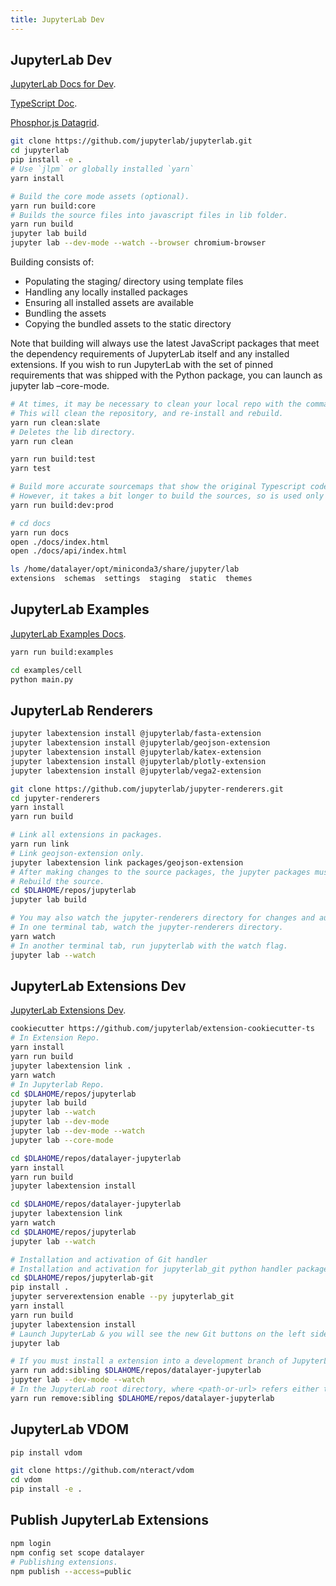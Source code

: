 ```yaml
---
title: JupyterLab Dev
---
```


## JupyterLab Dev

[JupyterLab Docs for Dev](https://jupyterlab.readthedocs.io/en/latest/developer/repo.html).

[TypeScript Doc](http://jupyterlab.github.io/jupyterlab/index.html).

[Phosphor.js Datagrid](http://phosphorjs.github.io/examples/datagrid).

```bash
git clone https://github.com/jupyterlab/jupyterlab.git
cd jupyterlab
pip install -e .
# Use `jlpm` or globally installed `yarn`
yarn install
```

```bash
# Build the core mode assets (optional).
yarn run build:core
# Builds the source files into javascript files in lib folder.
yarn run build
jupyter lab build
jupyter lab --dev-mode --watch --browser chromium-browser
```

Building consists of:

+ Populating the staging/ directory using template files
+ Handling any locally installed packages
+ Ensuring all installed assets are available
+ Bundling the assets
+ Copying the bundled assets to the static directory

Note that building will always use the latest JavaScript packages that meet the dependency requirements of JupyterLab itself and any installed extensions. If you wish to run JupyterLab with the set of pinned requirements that was shipped with the Python package, you can launch as jupyter lab –core-mode.

```bash
# At times, it may be necessary to clean your local repo with the command yarn run clean:slate.
# This will clean the repository, and re-install and rebuild.
yarn run clean:slate
# Deletes the lib directory.
yarn run clean 
```

```bash
yarn run build:test
yarn test
```

```bash
# Build more accurate sourcemaps that show the original Typescript code when debugging.
# However, it takes a bit longer to build the sources, so is used only to build for production by default.
yarn run build:dev:prod
```

```bash
# cd docs
yarn run docs
open ./docs/index.html
open ./docs/api/index.html
```

```bash
ls /home/datalayer/opt/miniconda3/share/jupyter/lab
extensions  schemas  settings  staging  static  themes
```

## JupyterLab Examples

[JupyterLab Examples Docs](https://jupyterlab.readthedocs.io/en/latest/developer/examples.html).

```bash
yarn run build:examples
```

```bash
cd examples/cell
python main.py
```

## JupyterLab Renderers

```bash
jupyter labextension install @jupyterlab/fasta-extension
jupyter labextension install @jupyterlab/geojson-extension
jupyter labextension install @jupyterlab/katex-extension
jupyter labextension install @jupyterlab/plotly-extension
jupyter labextension install @jupyterlab/vega2-extension
```

```bash
git clone https://github.com/jupyterlab/jupyter-renderers.git
cd jupyter-renderers
yarn install
yarn run build
```

```bash
# Link all extensions in packages.
yarn run link
# Link geojson-extension only.
jupyter labextension link packages/geojson-extension
# After making changes to the source packages, the jupyter packages must be rebuilt.
# Rebuild the source.
cd $DLAHOME/repos/jupyterlab
jupyter lab build
```

```bash
# You may also watch the jupyter-renderers directory for changes and automatically rebuild.
# In one terminal tab, watch the jupyter-renderers directory.
yarn watch
# In another terminal tab, run jupyterlab with the watch flag.
jupyter lab --watch
```

## JupyterLab Extensions Dev

[JupyterLab Extensions Dev](https://jupyterlab.readthedocs.io/en/latest/developer/extension_dev.html).

```bash
cookiecutter https://github.com/jupyterlab/extension-cookiecutter-ts
# In Extension Repo.
yarn install
yarn run build
jupyter labextension link .
yarn watch
# In Jupyterlab Repo.
cd $DLAHOME/repos/jupyterlab
jupyter lab build
jupyter lab --watch
jupyter lab --dev-mode
jupyter lab --dev-mode --watch
jupyter lab --core-mode
```

```bash
cd $DLAHOME/repos/datalayer-jupyterlab
yarn install
yarn run build
jupyter labextension install
```

```bash
cd $DLAHOME/repos/datalayer-jupyterlab
jupyter labextension link
yarn watch
cd $DLAHOME/repos/jupyterlab
jupyter lab --watch
```

```bash
# Installation and activation of Git handler
# Installation and activation for jupyterlab_git python handler package:
cd $DLAHOME/repos/jupyterlab-git
pip install .
jupyter serverextension enable --py jupyterlab_git
yarn install
yarn run build
jupyter labextension install
# Launch JupyterLab & you will see the new Git buttons on the left side of the window.
jupyter lab
```

```bash
# If you must install a extension into a development branch of JupyterLab, you have to graft it into the source tree of JupyterLab itself. This may be done using the command.
yarn run add:sibling $DLAHOME/repos/datalayer-jupyterlab
jupyter lab --dev-mode --watch
# In the JupyterLab root directory, where <path-or-url> refers either to an extension npm package on the local filesystem, or a URL to a git repository for an extension npm package. This operation may be subsequently reversed by running.
yarn run remove:sibling $DLAHOME/repos/datalayer-jupyterlab
```

## JupyterLab VDOM

```bash
pip install vdom
```

```bash
git clone https://github.com/nteract/vdom
cd vdom
pip install -e .
```

## Publish JupyterLab Extensions

```bash
npm login
npm config set scope datalayer
# Publishing extensions.
npm publish --access=public
```
